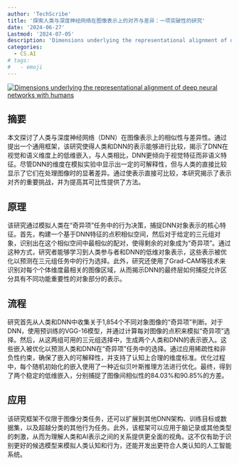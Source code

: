 ```yaml
---
author: 'TechScribe'
title: '探索人类与深度神经网络在图像表示上的对齐与差异：一项突破性的研究'
date: '2024-06-27'
Lastmod: '2024-07-05'
description: 'Dimensions underlying the representational alignment of deep neural networks with humans'
categories:
  - CS.AI
# tags:
#   - emoji
---
```


[![Dimensions underlying the representational alignment of deep neural networks with humans](https://arxiv-research-1301205113.cos.ap-guangzhou.myqcloud.com/images/2406.19087v1.pdf_0.jpg)](https://arxiv.org/abs/2406.19087v1)

## 摘要

本文探讨了人类与深度神经网络（DNN）在图像表示上的相似性与差异性。通过提出一个通用框架，该研究使得人类和DNN的表示能够进行比较，揭示了DNN在视觉和语义维度上的低维嵌入，与人类相比，DNN更倾向于视觉特征而非语义特征。尽管DNN的维度在模拟实验中显示出一定的可解释性，但与人类的直接比较显示了它们在处理图像时的显著差异。通过使表示直接可比较，本研究揭示了表示对齐的重要挑战，并为提高其可比性提供了方法。<!--more-->

## 原理

该研究通过模拟人类在“奇异项”任务中的行为决策，捕捉DNN对象表示的核心特征。首先，构建一个基于DNN特征的点积相似空间，然后对于给定的三元组对象，识别出在这个相似空间中最相似的配对，使得剩余的对象成为“奇异项”。通过这种方式，研究者能够学习到人类参与者和DNN的低维对象表示，这些表示被优化以预测在三元组任务中的行为选择。此外，研究还使用了Grad-CAM等技术来识别对每个个体维度最相关的图像区域，从而揭示DNN的最终层如何捕捉允许区分具有不同功能重要性的对象部分的表示。

## 流程

研究首先从人类和DNN中收集关于1,854个不同对象图像的“奇异项”判断。对于DNN，使用预训练的VGG-16模型，并通过计算每对图像的点积来模拟“奇异项”选择。然后，从这两组可用的三元组选择中，生成两个人类和DNN的表示嵌入。这些嵌入被优化以预测人类和DNN在“奇异项”任务中的选择。通过应用稀疏性和非负性约束，确保了嵌入的可解释性，并支持了认知上合理的维度标准。优化过程中，每个随机初始化的嵌入使用了一种近似贝叶斯推理方法进行优化。最终，得到了两个稳定的低维嵌入，分别捕捉了图像间相似性的84.03%和90.85%的方差。

## 应用

该研究框架不仅限于图像分类任务，还可以扩展到其他DNN架构、训练目标或数据集，以及超越分类的其他行为任务。此外，该框架可以应用于脑记录或其他类型的刺激，从而为理解人类和AI表示之间的关系提供更全面的视角。这不仅有助于识别更好的候选模型来模拟人类认知和行为，还能开发出更符合人类认知的人工智能系统。